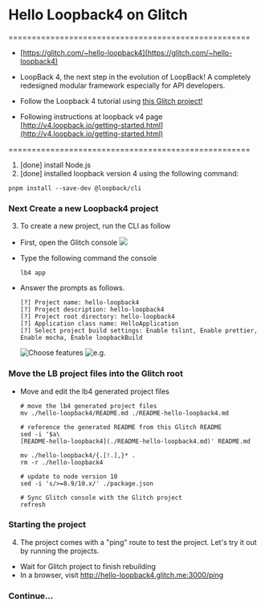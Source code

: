 # Hello Loopback4 on Glitch
====================================================
- [https://glitch.com/~hello-loopback4](https://glitch.com/~hello-loopback4)

- LoopBack 4, the next step in the evolution of LoopBack! A completely redesigned modular framework especially for API developers. 

- Follow the Loopback 4 tutorial using [this Glitch project!](https://glitch.com/~hello-loopback4)

- Following instructions at loopback v4 page [http://v4.loopback.io/getting-started.html](http://v4.loopback.io/getting-started.html)

====================================================

1. [done] install Node.js 
2. [done] installed loopback version 4 using the following command:

```
pnpm install --save-dev @loopback/cli
```

### Next Create a new Loopback4 project

3. To create a new project, run the CLI as follow

- First, open the Glitch console ![](https://cdn.glitch.com/f6c8cc1d-327c-4f33-a27c-5c97e3954ae2%2FGlitchOpenConsole.png?1538522618760)

- Type the following command the console

    ```
    lb4 app
    ```

- Answer the prompts as follows.

    ```
    [?] Project name: hello-loopback4
    [?] Project description: hello-loopback4
    [?] Project root directory: hello-loopback4
    [?] Application class name: HelloApplication
    [?] Select project build settings: Enable tslint, Enable prettier, Enable mocha, Enable loopbackBuild
    ```
    
    ![Choose features](https://cdn.glitch.com/f6c8cc1d-327c-4f33-a27c-5c97e3954ae2%2FglitchLoopback4Two.png?1538524133848)
    ![e.g.](https://cdn.glitch.com/f6c8cc1d-327c-4f33-a27c-5c97e3954ae2%2FGlitchLoopback4-first.png?1538521335992)

### Move the LB project files into the Glitch root
    
- Move and edit the lb4 generated project files

    ```
    # move the lb4 generated project files
    mv ./hello-loopback4/README.md ./README-hello-loopback4.md

    # reference the generated README from this Glitch README
    sed -i '$a\
    [README-hello-loopback4](./README-hello-loopback4.md)' README.md

    mv ./hello-loopback4/{.[!.],}* .
    rm -r ./hello-loopback4

    # update to node version 10
    sed -i 's/>=8.9/10.x/' ./package.json

    # Sync Glitch console with the Glitch project
    refresh
    ```
    
### Starting the project

4. The project comes with a "ping" route to test the project. Let's try it out by running the projects.

- Wait for Glitch project to finish rebuilding
- In a browser, visit http://hello-loopback4.glitch.me:3000/ping


### Continue...


